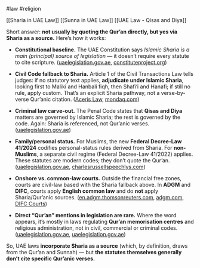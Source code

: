 #law #religion 

[[Sharia in UAE Law]]
[[Sunna in UAE Law]]
[[UAE Law - Qisas and Diya]]

Short answer: **not usually by quoting the Qur’an directly, but yes via Sharia as a source.** Here’s how it works:

- **Constitutional baseline.** The UAE Constitution says _Islamic Sharia is a main (principal) source of legislation_ — it doesn’t require every statute to cite scripture. ([uaelegislation.gov.ae](https://uaelegislation.gov.ae/en/constitution?utm_source=chatgpt.com "The Constitution of the United Arab Emirates"), [constituteproject.org](https://www.constituteproject.org/constitution/United_Arab_Emirates_2004?utm_source=chatgpt.com "United Arab Emirates 1971 (rev. 2004) Constitution"))
    
- **Civil Code fallback to Sharia.** Article 1 of the Civil Transactions Law tells judges: if no statutory text applies, **adjudicate under Islamic Sharia**, looking first to Maliki and Hanbali fiqh, then Shafi‘i and Hanafi; if still no rule, apply custom. That’s an explicit Sharia pathway, not a verse-by-verse Qur’anic citation. ([Aceris Law](https://www.acerislaw.com/wp-content/uploads/2024/09/UAE-Civil-Code.pdf?utm_source=chatgpt.com "UAE-Civil-Code.pdf"), [mondaq.com](https://www.mondaq.com/international-trade-amp-investment/115222/sharia-as-a-source-of-uae-law "Sharia as a Source of UAE Law - International Trade & Investment - United Arab Emirates"))
    
- **Criminal law carve-out.** The Penal Code states that **Qisas and Diya** matters are governed by Islamic Sharia; the rest is governed by the code. Again: Sharia is referenced, not Qur’anic verses. ([uaelegislation.gov.ae](https://uaelegislation.gov.ae/en/legislations/1529?utm_source=chatgpt.com "Federal Law by Decree Promulgating the Crimes and ..."))
    
- **Family/personal status.** For Muslims, the new **Federal Decree-Law 41/2024** codifies personal-status rules derived from Sharia. For **non-Muslims**, a separate civil regime (Federal Decree-Law 41/2022) applies. These statutes are modern codes; they don’t quote the Qur’an. ([uaelegislation.gov.ae](https://uaelegislation.gov.ae/en/legislations/2770/download?utm_source=chatgpt.com "[PDF] Federal Decree-Law No. (41) of 2024 On the Issuance of the ..."), [charlesrussellspeechlys.com](https://www.charlesrussellspeechlys.com/en/insights/expert-insights/family/2025/non-muslim-divorce-in-the-uae-understanding-uae-divorce-law/?utm_source=chatgpt.com "Non-Muslim Divorce in the UAE: Understanding UAE Divorce Law"))
    
- **Onshore vs. common-law courts.** Outside the financial free zones, courts are civil-law based with the Sharia fallback above. In **ADGM** and **DIFC**, courts apply **English common law** and do **not** apply Sharia/Qur’anic sources. ([en.adgm.thomsonreuters.com](https://en.adgm.thomsonreuters.com/rulebook/application-english-law-regulations-2015-0?utm_source=chatgpt.com "Application of English Law Regulations 2015 | Rulebook"), [adgm.com](https://www.adgm.com/adgm-courts/english-common-law?utm_source=chatgpt.com "The English Common Law System"), [DIFC Courts](https://www.difccourts.ae/about/difc-courts?utm_source=chatgpt.com "Legal framework"))
    
- **Direct “Qur’an” mentions in legislation are rare.** Where the word appears, it’s mostly in laws regulating **Qur’an memorisation centres** and religious administration, not in civil, commercial or criminal codes. ([uaelegislation.gov.ae](https://uaelegislation.gov.ae/en/legislations/1966/download?utm_source=chatgpt.com "Federal Law No. (1) of 2018 Regarding Holy Quran ..."), [uaelegislation.gov.ae](https://www.uaelegislation.gov.ae/en/legislations/1964?utm_source=chatgpt.com "Cabinet Resolution Concerning the Executive Regulation ..."))
    

So, UAE laws **incorporate Sharia as a source** (which, by definition, draws from the Qur’an and Sunnah) — but **the statutes themselves generally don’t cite specific Qur’anic verses.**